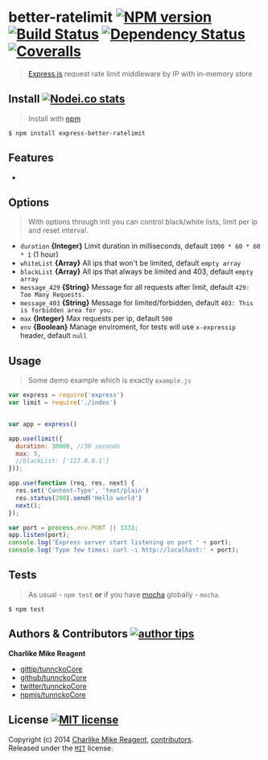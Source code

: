 # better-ratelimit [![NPM version][npmjs-shields]][npmjs-url] [![Build Status][travis-img]][travis-url] [![Dependency Status][depstat-img]][depstat-url] [![Coveralls][coveralls-shields]][coveralls-url]
> [Express.js][express-url] request rate limit middleware by IP with in-memory store

## Install [![Nodei.co stats][npmjs-install]][npmjs-url]
> Install with [npm](https://npmjs.org)

```
$ npm install express-better-ratelimit
```

## Features
- 

## Options
> With options through init you can control black/white lists, limit per ip and reset interval.

- `duration` **{Integer}** Limit duration in milliseconds, default `1000 * 60 * 60 * 1` (1 hour)
- `whiteList` **{Array}** All ips that won't be limited, default `empty array`
- `blackList` **{Array}** All ips that always be limited and 403, default `empty array`
- `message_429` **{String}** Message for all requests after limit, default `429: Too Many Requests.`
- `message_403` **{String}** Message for limited/forbidden, default `403: This is forbidden area for you.`
- `max` **{Integer}** Max requests per ip, default `500`
- `env` **{Boolean}** Manage enviroment, for tests will use `x-expressip` header, default `null`


## Usage
> Some demo example which is exactly `example.js`

```js
var express = require('express')
var limit = require('./index')


var app = express()

app.use(limit({
  duration: 30000, //30 seconds
  max: 5,
  //blackList: ['127.0.0.1']
}));

app.use(function (req, res, next) {
  res.set('Content-Type', 'text/plain')
  res.status(200).send('Hello world')
  next();
});

var port = process.env.PORT || 3333;
app.listen(port);
console.log('Express server start listening on port ' + port);
console.log('Type few times: curl -i http://localhost:' + port);
```

## Tests
> As usual - `npm test` **or** if you have [mocha][mocha-url] globally - `mocha`.

```
$ npm test
```


## Authors & Contributors [![author tips][author-gittip-img]][author-gittip]

**Charlike Mike Reagent**
+ [gittip/tunnckoCore][author-gittip]
+ [github/tunnckoCore][author-github]
+ [twitter/tunnckoCore][author-twitter]
+ [npmjs/tunnckoCore][author-npmjs]


## License [![MIT license][license-img]][license-url]
Copyright (c) 2014 [Charlike Mike Reagent][author-website], [contributors](https://github.com/tunnckoCore/express-better-ratelimit/graphs/contributors).  
Released under the [`MIT`][license-url] license.



[npmjs-url]: http://npm.im/express-better-ratelimit
[npmjs-shields]: http://img.shields.io/npm/v/express-better-ratelimit.svg
[npmjs-install]: https://nodei.co/npm/express-better-ratelimit.svg?mini=true

[coveralls-url]: https://coveralls.io/r/tunnckoCore/express-better-ratelimit?branch=master
[coveralls-shields]: https://img.shields.io/coveralls/tunnckoCore/express-better-ratelimit.svg

[license-url]: https://github.com/tunnckoCore/express-better-ratelimit/blob/master/license.md
[license-img]: http://img.shields.io/badge/license-MIT-blue.svg

[travis-url]: https://travis-ci.org/tunnckoCore/express-better-ratelimit
[travis-img]: https://travis-ci.org/tunnckoCore/express-better-ratelimit.svg?branch=master

[depstat-url]: https://david-dm.org/tunnckoCore/express-better-ratelimit
[depstat-img]: https://david-dm.org/tunnckoCore/express-better-ratelimit.svg

[author-gittip-img]: http://img.shields.io/gittip/tunnckoCore.svg
[author-gittip]: https://www.gittip.com/tunnckoCore
[author-github]: https://github.com/tunnckoCore
[author-twitter]: https://twitter.com/tunnckoCore

[author-website]: http://www.whistle-bg.tk
[author-npmjs]: https://npmjs.org/~tunnckocore

[cobody-url]: https://github.com/tj/co-body
[mocha-url]: https://github.com/tj/mocha
[rawbody-url]: https://github.com/stream-utils/raw-body
[multer-url]: https://github.com/expressjs/multer
[express-url]: https://github.com/strongloop/express
[formidable-url]: https://github.com/felixge/node-formidable
[co-url]: https://github.com/tj/co
[extend-url]: https://github.com/justmoon/node-extend
[csp-report]: https://mathiasbynens.be/notes/csp-reports
